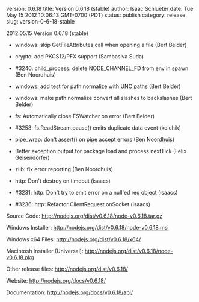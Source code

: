 version: 0.6.18
title: Version 0.6.18 (stable)
author: Isaac Schlueter
date: Tue May 15 2012 10:06:13 GMT-0700 (PDT)
status: publish
category: release
slug: version-0-6-18-stable

<p>2012.05.15 Version 0.6.18 (stable)

</p>
<ul>
<li><p>windows: skip GetFileAttributes call when opening a file (Bert Belder)</p>
</li>
<li><p>crypto: add PKCS12/PFX support (Sambasiva Suda)</p>
</li>
<li><p>#3240: child_process: delete NODE_CHANNEL_FD from env in spawn (Ben Noordhuis)</p>
</li>
<li><p>windows: add test for path.normalize with UNC paths (Bert Belder)</p>
</li>
<li><p>windows: make path.normalize convert all slashes to backslashes (Bert Belder)</p>
</li>
<li><p>fs: Automatically close FSWatcher on error (Bert Belder)</p>
</li>
<li><p>#3258: fs.ReadStream.pause() emits duplicate data event (koichik)</p>
</li>
<li><p>pipe_wrap: don&#39;t assert() on pipe accept errors (Ben Noordhuis)</p>
</li>
<li><p>Better exception output for package load and process.nextTick (Felix Geisendörfer)</p>
</li>
<li><p>zlib: fix error reporting (Ben Noordhuis)</p>
</li>
<li><p>http: Don&#39;t destroy on timeout (isaacs)</p>
</li>
<li><p>#3231: http: Don&#39;t try to emit error on a null&#39;ed req object (isaacs)</p>
</li>
<li><p>#3236: http: Refactor ClientRequest.onSocket (isaacs)</p>
</li>
</ul>
<p>Source Code: <a href="http://nodejs.org/dist/v0.6.18/node-v0.6.18.tar.gz">http://nodejs.org/dist/v0.6.18/node-v0.6.18.tar.gz</a>

</p>
<p>Windows Installer: <a href="http://nodejs.org/dist/v0.6.18/node-v0.6.18.msi">http://nodejs.org/dist/v0.6.18/node-v0.6.18.msi</a>

</p>
<p>Windows x64 Files: <a href="http://nodejs.org/dist/v0.6.18/x64/">http://nodejs.org/dist/v0.6.18/x64/</a>

</p>
<p>Macintosh Installer (Universal): <a href="http://nodejs.org/dist/v0.6.18/node-v0.6.18.pkg">http://nodejs.org/dist/v0.6.18/node-v0.6.18.pkg</a>

</p>
<p>Other release files: <a href="http://nodejs.org/dist/v0.6.18/">http://nodejs.org/dist/v0.6.18/</a>

</p>
<p>Website: <a href="http://nodejs.org/docs/v0.6.18/">http://nodejs.org/docs/v0.6.18/</a>

</p>
<p>Documentation: <a href="http://nodejs.org/docs/v0.6.18/api/">http://nodejs.org/docs/v0.6.18/api/</a>
</p>
